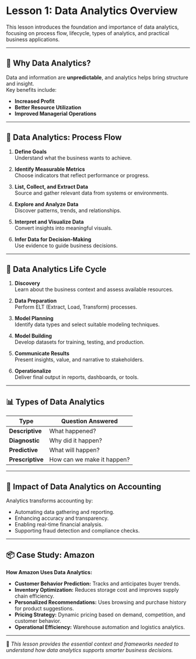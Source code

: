 # Lesson 1: Data Analytics Overview

This lesson introduces the foundation and importance of data analytics, focusing on process flow, lifecycle, types of analytics, and practical business applications.

---

## 📌 Why Data Analytics?

Data and information are **unpredictable**, and analytics helps bring structure and insight.  
Key benefits include:
- **Increased Profit**
- **Better Resource Utilization**
- **Improved Managerial Operations**

---

## 🔄 Data Analytics: Process Flow

1. **Define Goals**  
   Understand what the business wants to achieve.

2. **Identify Measurable Metrics**  
   Choose indicators that reflect performance or progress.

3. **List, Collect, and Extract Data**  
   Source and gather relevant data from systems or environments.

4. **Explore and Analyze Data**  
   Discover patterns, trends, and relationships.

5. **Interpret and Visualize Data**  
   Convert insights into meaningful visuals.

6. **Infer Data for Decision-Making**  
   Use evidence to guide business decisions.

---

## 🔁 Data Analytics Life Cycle

1. **Discovery**  
   Learn about the business context and assess available resources.

2. **Data Preparation**  
   Perform ELT (Extract, Load, Transform) processes.

3. **Model Planning**  
   Identify data types and select suitable modeling techniques.

4. **Model Building**  
   Develop datasets for training, testing, and production.

5. **Communicate Results**  
   Present insights, value, and narrative to stakeholders.

6. **Operationalize**  
   Deliver final output in reports, dashboards, or tools.

---

## 📊 Types of Data Analytics

| Type                  | Question Answered         |
|-----------------------|---------------------------|
| **Descriptive**       | What happened?            |
| **Diagnostic**        | Why did it happen?        |
| **Predictive**        | What will happen?         |
| **Prescriptive**      | How can we make it happen?|

---

## 🧾 Impact of Data Analytics on Accounting

Analytics transforms accounting by:
- Automating data gathering and reporting.
- Enhancing accuracy and transparency.
- Enabling real-time financial analysis.
- Supporting fraud detection and compliance checks.

---

## 📦 Case Study: Amazon

**How Amazon Uses Data Analytics:**
- **Customer Behavior Prediction:** Tracks and anticipates buyer trends.
- **Inventory Optimization:** Reduces storage cost and improves supply chain efficiency.
- **Personalized Recommendations:** Uses browsing and purchase history for product suggestions.
- **Pricing Strategy:** Dynamic pricing based on demand, competition, and customer behavior.
- **Operational Efficiency:** Warehouse automation and logistics analytics.

---

🧠 *This lesson provides the essential context and frameworks needed to understand how data analytics supports smarter business decisions.*
